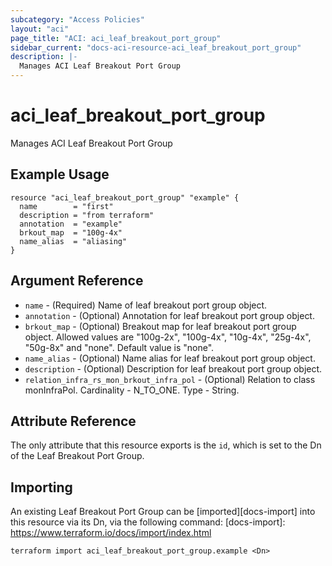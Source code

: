 ```yaml
---
subcategory: "Access Policies"
layout: "aci"
page_title: "ACI: aci_leaf_breakout_port_group"
sidebar_current: "docs-aci-resource-aci_leaf_breakout_port_group"
description: |-
  Manages ACI Leaf Breakout Port Group
---
```


# aci_leaf_breakout_port_group

Manages ACI Leaf Breakout Port Group

## Example Usage

```hcl
resource "aci_leaf_breakout_port_group" "example" {
  name        = "first"
  description = "from terraform"
  annotation  = "example"
  brkout_map  = "100g-4x"
  name_alias  = "aliasing"
}
```

## Argument Reference

- `name` - (Required) Name of leaf breakout port group object.
- `annotation` - (Optional) Annotation for leaf breakout port group object.
- `brkout_map` - (Optional) Breakout map for leaf breakout port group object. Allowed values are "100g-2x", "100g-4x", "10g-4x", "25g-4x", "50g-8x" and "none". Default value is "none".
- `name_alias` - (Optional) Name alias for leaf breakout port group object.
- `description` - (Optional) Description for leaf breakout port group object.
- `relation_infra_rs_mon_brkout_infra_pol` - (Optional) Relation to class monInfraPol. Cardinality - N_TO_ONE. Type - String.

## Attribute Reference

The only attribute that this resource exports is the `id`, which is set to the
Dn of the Leaf Breakout Port Group.

## Importing

An existing Leaf Breakout Port Group can be [imported][docs-import] into this resource via its Dn, via the following command:
[docs-import]: https://www.terraform.io/docs/import/index.html

```
terraform import aci_leaf_breakout_port_group.example <Dn>
```

